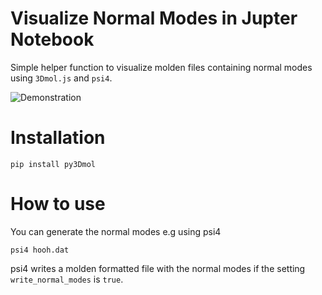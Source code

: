 # Visualize Normal Modes in Jupter Notebook

Simple helper function to visualize molden files containing normal modes using `3Dmol.js` and
`psi4`. 

![Demonstration](./NormalModes.gif)

# Installation

`pip install py3Dmol`

# How to use

You can generate the normal modes e.g using psi4 

`psi4 hooh.dat`

psi4 writes a molden formatted file with the normal modes if the setting `write_normal_modes` is `true`. 

